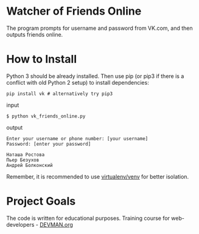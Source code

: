 # Watcher of Friends Online

The program prompts for username and password from VK.com, and then outputs friends online.

# How to Install

Python 3 should be already installed. Then use pip (or pip3 if there is a conflict with old Python 2 setup) to install dependencies:

```
pip install vk # alternatively try pip3
```

input

```
$ python vk_friends_online.py
```
output

```
Enter your username or phone number: [your username]
Password: [enter your password]

Наташа Ростова
Пьер Безухов
Андрей Болконский
```

Remember, it is recommended to use [virtualenv/venv](https://devman.org/encyclopedia/pip/pip_virtualenv/) for better isolation.

# Project Goals

The code is written for educational purposes. Training course for web-developers - [DEVMAN.org](https://devman.org)
